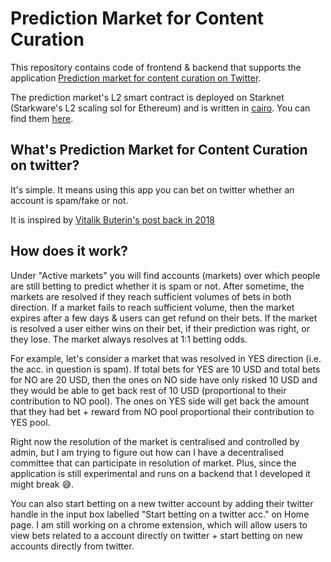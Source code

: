 # Prediction Market for Content Curation

This repository contains code of frontend & backend that supports the application [Prediction market for content curation on Twitter](https://social-prediction-market.vercel.app/).

The prediction market's L2 smart contract is deployed on Starknet (Starkware's L2 scaling sol for Ethereum) and is written in [cairo](http://cairo-lang.org). You can find them [here](https://github.com/Janmajayamall/PM-contracts).

## What's Prediction Market for Content Curation on twitter?

It's simple. It means using this app you can bet on twitter whether an account is spam/fake or not.

It is inspired by [Vitalik Buterin's post back in 2018](https://ethresear.ch/t/prediction-markets-for-content-curation-daos/1312)

## How does it work?

Under "Active markets" you will find accounts (markets) over which people are still betting to predict whether it is spam or not. After sometime, the markets are resolved if they reach sufficient volumes of bets in both direction. If a market fails to reach sufficient volume, then the market expires after a few days & users can get refund on their bets. If the market is resolved a user either wins on their bet, if their prediction was right, or they lose. The market always resolves at 1:1 betting odds.

For example, let's consider a market that was resolved in YES direction (i.e. the acc. in question is spam). If total bets for YES are 10 USD and total bets for NO are 20 USD, then the ones on NO side have only risked 10 USD and they would be able to get back rest of 10 USD (proportional to their contribution to NO pool). The ones on YES side will get back the amount that they had bet + reward from NO pool proportional their contribution to YES pool.

Right now the resolution of the market is centralised and controlled by admin, but I am trying to figure out how can I have a decentralised committee that can participate in resolution of market. Plus, since the application is still experimental and runs on a backend that I developed it might break 😅.

You can also start betting on a new twitter account by adding their twitter handle in the input box labelled "Start betting on a twitter acc." on Home page. I am still working on a chrome extension, which will allow users to view bets related to a account directly on twitter + start betting on new accounts directly from twitter.

